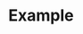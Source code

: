 ---
title: Example
excerpt: ''
deprecated: false
hidden: false
metadata:
  title: ''
  description: ''
  robots: index
next:
  description: ''
---